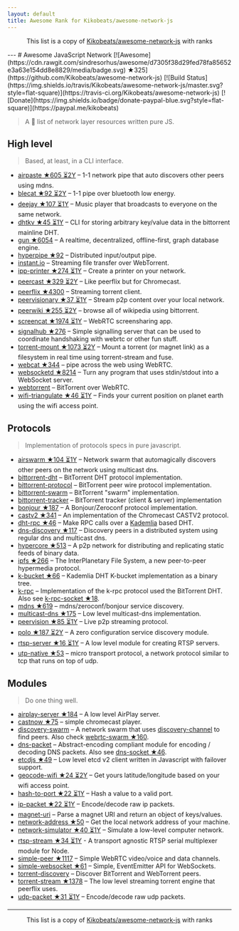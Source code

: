 ```yaml
---
layout: default
title: Awesome Rank for Kikobeats/awesome-network-js
---
```


<p align="center">
	This list is a copy of <a href="https://github.com/Kikobeats/awesome-network-js">Kikobeats/awesome-network-js</a> with ranks
</p>
---
# Awesome JavaScript Network [![Awesome](https://cdn.rawgit.com/sindresorhus/awesome/d7305f38d29fed78fa85652e3a63e154dd8e8829/media/badge.svg) ★325](https://github.com/Kikobeats/awesome-network-js) [![Build Status](https://img.shields.io/travis/Kikobeats/awesome-network-js/master.svg?style=flat-square)](https://travis-ci.org/Kikobeats/awesome-network-js) [![Donate](https://img.shields.io/badge/donate-paypal-blue.svg?style=flat-square)](https://paypal.me/kikobeats)

> A 🎩 list of network layer resources written pure JS.

## High level

> Based, at least, in a CLI interface.

* [airpaste ★605 ⏳2Y](https://github.com/mafintosh/airpaste) – 1-1 network pipe that auto discovers other peers using mdns.
* [blecat ★92 ⏳2Y](https://github.com/mafintosh/blecat) – 1-1 pipe over bluetooth low energy.
* [deejay ★107 ⏳1Y](https://github.com/mafintosh/deejay) – Music player that broadcasts to everyone on the same network.
* [dhtkv ★45 ⏳1Y](https://github.com/maxogden/dhtkv) – CLI for storing arbitrary key/value data in the bittorrent mainline DHT.
* [gun ★6054](https://github.com/amark/gun) – A realtime, decentralized, offline-first, graph database engine.
* [hyperpipe ★92](https://github.com/mafintosh/hyperpipe) – Distributed input/output pipe.
* [instant.io](https://github.com/feross/instant.io) – Streaming file transfer over WebTorrent.
* [ipp-printer ★274 ⏳1Y](https://github.com/watson/ipp-printer) – Create a printer on your network.
* [peercast ★329 ⏳2Y](https://github.com/mafintosh/peercast) – Like peerflix but for Chromecast.
* [peerflix ★4300](https://github.com/mafintosh/peerflix) – Streaming torrent client.
* [peervisionary ★37 ⏳1Y](https://github.com/mafintosh/peervisionary) – Stream p2p content over your local network.
* [peerwiki ★255 ⏳2Y](https://github.com/mafintosh/peerwiki) – browse all of wikipedia using bittorrent.
* [screencat ★1974 ⏳1Y](https://github.com/maxogden/screencat) – WebRTC screensharing app.
* [signalhub ★276](https://github.com/mafintosh/signalhub) – Simple signalling server that can be used to coordinate handshaking with webrtc or other fun stuff.
* [torrent-mount ★1073 ⏳2Y](https://github.com/mafintosh/torrent-mount) – Mount a torrent (or magnet link) as a filesystem in real time using torrent-stream and fuse.
* [webcat ★344](https://github.com/mafintosh/webcat) – pipe across the web using WebRTC.
* [websocketd ★8214](https://github.com/joewalnes/websocketd) – Turn any program that uses stdin/stdout into a WebSocket server.
* [webtorrent](https://github.com/feross/webtorrent) – BitTorrent over WebRTC.
* [wifi-triangulate ★46 ⏳1Y](https://github.com/watson/wifi-triangulate) – Finds your current position on planet earth using the wifi access point.

## Protocols

> Implementation of protocols specs in pure javascript.

* [airswarm ★104 ⏳1Y](https://github.com/mafintosh/airswarm) – Network swarm that automagically discovers other peers on the network using multicast dns.
* [bittorrent-dht](https://github.com/feross/bittorrent-dht) – BitTorrent DHT protocol implementation.
* [bittorrent-protocol](https://github.com/feross/bittorrent-protocol) – BitTorrent peer wire protocol implementation.
* [bittorrent-swarm](https://github.com/feross/bittorrent-swarm) – BitTorrent "swarm" implementation.
* [bittorrent-tracker](https://github.com/feross/bittorrent-tracker) – BitTorrent tracker (client & server) implementation
* [bonjour ★187](https://github.com/watson/bonjour) – A Bonjour/Zeroconf protocol implementation.
* [castv2 ★341](https://github.com/thibauts/node-castv2) – An implementation of the Chromecast CASTV2 protocol.
* [dht-rpc ★46](https://github.com/mafintosh/dht-rpc) – Make RPC calls over a [Kademlia](https://pdos.csail.mit.edu/~petar/papers/maymounkov-kademlia-lncs.pdf) based DHT.
* [dns-discovery ★117](https://github.com/mafintosh/dns-discovery) – Discovery peers in a distributed system using regular dns and multicast dns.
* [hypercore ★513](https://github.com/mafintosh/hypercore) – A p2p network for distributing and replicating static feeds of binary data.
* [ipfs ★266](https://github.com/ipfs/js-ipfs-api) – The InterPlanetary File System, a new peer-to-peer hypermedia protocol.
* [k-bucket ★66](https://github.com/tristanls/k-bucket) – Kademlia DHT K-bucket implementation as a binary tree.
* [k-rpc](https://github.com/mafintosh/k-rpc) – Implementation of the k-rpc protocol used the BitTorrent DHT. Also see [k-rpc-socket ★18](https://github.com/mafintosh/k-rpc-socket).
* [mdns ★619](https://github.com/agnat/node_mdns) – mdns/zeroconf/bonjour service discovery.
* [multicast-dns ★175](https://github.com/mafintosh/multicast-dns) – Low level multicast-dns implementation.
* [peervision ★85 ⏳1Y](https://github.com/mafintosh/peervision) – Live p2p streaming protocol.
* [polo ★187 ⏳2Y](https://github.com/mafintosh/polo) – A zero configuration service discovery module.
* [rtsp-server ★16 ⏳1Y](https://github.com/watson/rtsp-server) – A low level module for creating RTSP servers.
* [utp-native ★53](https://github.com/mafintosh/utp-native) – micro transport protocol, a network protocol similar to tcp that runs on top of udp.

## Modules

> Do one thing well.

* [airplay-server ★184](https://github.com/watson/airplay-server) – A low level AirPlay server.
* [castnow ★75](https://github.com/xat/chromecast-player) – simple chromecast player.
* [discovery-swarm](https://github.com/mafintosh/discovery-swarm) – A network swarm that uses [discovery-channel](https://github.com/maxogden/discovery-channel) to find peers. Also check [webrtc-swarm ★160](https://github.com/mafintosh/webrtc-swarm).
* [dns-packet](https://github.com/mafintosh/dns-packet) – Abstract-encoding compliant module for encoding / decoding DNS packets. Also see [dns-socket ★46](https://github.com/mafintosh/dns-socket).
* [etcdjs ★49](https://github.com/mafintosh/etcdjs) – Low level etcd v2 client written in Javascript with failover support.
* [geocode-wifi ★24 ⏳2Y](https://github.com/watson/geocode-wifi) – Get yours latitude/longitude based on your wifi access point.
* [hash-to-port ★22 ⏳1Y](https://github.com/mafintosh/hash-to-port) – Hash a value to a valid port.
* [ip-packet ★22 ⏳1Y](https://github.com/mafintosh/ip-packet) – Encode/decode raw ip packets.
* [magnet-uri](https://github.com/feross/magnet-uri) – Parse a magnet URI and return an object of keys/values.
* [network-address ★50](https://github.com/mafintosh/network-address) – Get the local network address of your machine.
* [network-simulator ★40 ⏳1Y](https://github.com/substack/network-simulator) – Simulate a low-level computer network.
* [rtsp-stream ★34 ⏳1Y](https://github.com/watson/rtsp-stream) - A transport agnostic RTSP serial multiplexer module for Node.
* [simple-peer ★1117](https://github.com/feross/simple-peer) – Simple WebRTC video/voice and data channels.
* [simple-websocket ★61](https://github.com/feross/simple-websocket) – Simple, EventEmitter API for WebSockets.
* [torrent-discovery](https://github.com/feross/torrent-discovery) – Discover BitTorrent and WebTorrent peers.
* [torrent-stream ★1378](https://github.com/mafintosh/torrent-stream) – The low level streaming torrent engine that peerflix uses.
* [udp-packet ★31 ⏳1Y](https://github.com/substack/udp-packet) – Encode/decode raw udp packets.
---
<p align="center">
	This list is a copy of <a href="https://github.com/Kikobeats/awesome-network-js">Kikobeats/awesome-network-js</a> with ranks
</p>
